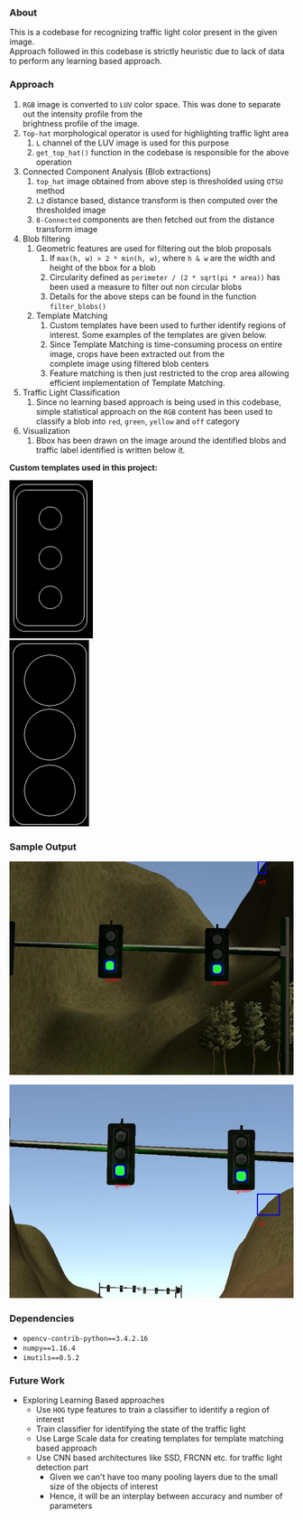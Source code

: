 ### About

This is a codebase for recognizing traffic light color present in the given image. \
Approach followed in this codebase is strictly heuristic due to lack of data to perform any learning based approach.

### Approach

1. `RGB` image is converted to `LUV` color space. This was done to separate out the intensity profile from the \
brightness profile of the image.
2. `Top-hat` morphological operator is used for highlighting traffic light area
   1. `L` channel of the LUV image is used for this purpose
   2. `get_top_hat()` function in the codebase is responsible for the above operation
3. Connected Component Analysis (Blob extractions)
   1. `top_hat` image obtained from above step is thresholded using `OTSU` method
   2. `L2` distance based, distance transform is then computed over the thresholded image
   3. `8-Connected` components are then fetched out from the distance transform image
4. Blob filtering
   1. Geometric features are used for filtering out the blob proposals
      1. If `max(h, w) > 2 * min(h, w)`, where `h & w` are the width and height of the bbox for a blob
      2. Circularity defined as `perimeter / (2 * sqrt(pi * area))` has been used a measure to filter out non circular blobs
      3. Details for the above steps can be found in the function `filter_blobs()`
   2. Template Matching
      1. Custom templates have been used to further identify regions of interest. Some examples of the templates are given below.
      2. Since Template Matching is time-consuming process on entire image, crops have been extracted out from the \
      complete image using filtered blob centers
      3. Feature matching is then just restricted to the crop area allowing efficient implementation of Template Matching.
5. Traffic Light Classification
   1. Since no learning based approach is being used in this codebase, simple statistical approach on the `RGB` content 
   has been used to classify a blob into `red`, `green`, `yellow` and `off` category
6. Visualization
   1. Bbox has been drawn on the image around the identified blobs and traffic label identified is written below it.

**Custom templates used in this project:**

   ![plot](./template_dir/template_1.png)    
   ![plot](./template_dir/template_2.png)
   

### Sample Output

![plot](./output_dir/traffic_light_viz_sim_g_0048.jpg)

![plot](./output_dir/traffic_light_viz_sim_g_0105.jpg)


### Dependencies
- `opencv-contrib-python==3.4.2.16`
- `numpy==1.16.4`
- `imutils==0.5.2`


### Future Work
- Exploring Learning Based approaches
  - Use `HOG` type features to train a classifier to identify a region of interest
  - Train classifier for identifying the state of the traffic light
  - Use Large Scale data for creating templates for template matching based approach
  - Use CNN based architectures like SSD, FRCNN etc. for traffic light detection part
    - Given we can't have too many pooling layers due to the small size of the objects of interest
    - Hence, it will be an interplay between accuracy and number of parameters
